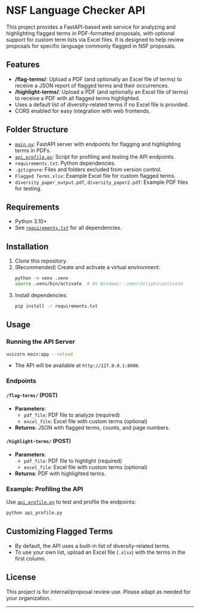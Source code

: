 # NSF Language Checker API

This project provides a FastAPI-based web service for analyzing and highlighting flagged terms in PDF-formatted proposals, with optional support for custom term lists via Excel files. It is designed to help review proposals for specific language commonly flagged in NSF proposals.

## Features

- **/flag-terms/**: Upload a PDF (and optionally an Excel file of terms) to receive a JSON report of flagged terms and their occurrences.
- **/highlight-terms/**: Upload a PDF (and optionally an Excel file of terms) to receive a PDF with all flagged terms highlighted.
- Uses a default list of diversity-related terms if no Excel file is provided.
- CORS enabled for easy integration with web frontends.

## Folder Structure

- [`main.py`](main.py): FastAPI server with endpoints for flagging and highlighting terms in PDFs.
- [`api_profile.py`](api_profile.py): Script for profiling and testing the API endpoints.
- `requirements.txt`: Python dependencies.
- `.gitignore`: Files and folders excluded from version control.
- `Flagged Terms.xlsx`: Example Excel file for custom flagged terms.
- `diversity_paper_output.pdf`, `diversity_paper2.pdf`: Example PDF files for testing.

## Requirements

- Python 3.10+
- See [`requirements.txt`](requirements.txt) for all dependencies.

## Installation

1. Clone this repository.
2. (Recommended) Create and activate a virtual environment:
    ```sh
    python -m venv .venv
    source .venv/bin/activate  # On Windows: .venv\Scripts\activate
    ```
3. Install dependencies:
    ```sh
    pip install -r requirements.txt
    ```

## Usage

### Running the API Server

```sh
uvicorn main:app --reload
```

- The API will be available at `http://127.0.0.1:8000`.

### Endpoints

#### `/flag-terms/` (POST)

- **Parameters**:
  - `pdf_file`: PDF file to analyze (required)
  - `excel_file`: Excel file with custom terms (optional)
- **Returns**: JSON with flagged terms, counts, and page numbers.

#### `/highlight-terms/` (POST)

- **Parameters**:
  - `pdf_file`: PDF file to highlight (required)
  - `excel_file`: Excel file with custom terms (optional)
- **Returns**: PDF with highlighted terms.

### Example: Profiling the API

Use [`api_profile.py`](api_profile.py) to test and profile the endpoints:

```sh
python api_profile.py
```

## Customizing Flagged Terms

- By default, the API uses a built-in list of diversity-related terms.
- To use your own list, upload an Excel file (`.xlsx`) with the terms in the first column.

## License

This project is for internal/proposal review use. Please adapt as needed for your organization.

---
